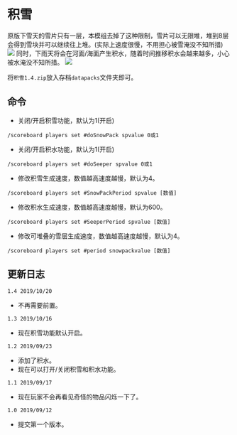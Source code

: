 # 积雪
原版下雪天的雪片只有一层，本模组去掉了这种限制，雪片可以无限堆，堆到8层会得到雪块并可以继续往上堆。(实际上速度很慢，不用担心被雪淹没不知所措)
![](https://i.loli.net/2019/09/12/JLO1Bhyg5Nk36Xi.png)
同时，下雨天将会在河面/海面产生积水，随着时间推移积水会越来越多，小心被水淹没不知所措。
![](https://i.loli.net/2019/09/23/wZMzkvgYnNu2El7.png)

将`积雪1.4.zip`放入存档`datapacks`文件夹即可。

## 命令

+ 关闭/开启积雪功能，默认为1(开启)
```
/scoreboard players set #doSnowPack spvalue 0或1
```

+ 关闭/开启积水功能，默认为1(开启)
```
/scoreboard players set #doSeeper spvalue 0或1
```

+ 修改积雪生成速度，数值越高速度越慢，默认为4。
```
/scoreboard players set #SnowPackPeriod spvalue [数值]
```

+ 修改积水生成速度，数值越高速度越慢，默认为600。
```
/scoreboard players set #SeeperPeriod spvalue [数值]
```

+ 修改可堆叠的雪层生成速度，数值越高速度越慢，默认为4。
```
/scoreboard players set #period snowpackvalue [数值]
```

## 更新日志
`1.4 2019/10/20`
+ 不再需要前置。

`1.3 2019/10/16`
+ 现在积雪功能默认开启。

`1.2 2019/09/23`
+ 添加了积水。
+ 现在可以打开/关闭积雪和积水功能。

`1.1 2019/09/17`
+ 现在玩家不会再看见奇怪的物品闪烁一下了。

`1.0 2019/09/12`
+ 提交第一个版本。